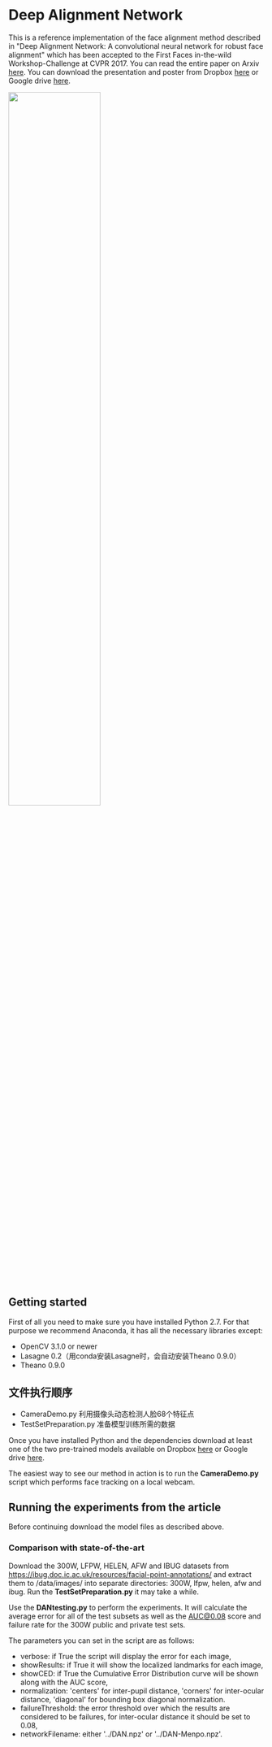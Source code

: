 # Deep Alignment Network #
This is a reference implementation of the face alignment method described in "Deep Alignment Network: A convolutional neural network for robust face alignment" which has been accepted to the First Faces in-the-wild Workshop-Challenge at CVPR 2017. You can read the entire paper on Arxiv [here](https://arxiv.org/abs/1706.01789). You can download the presentation and poster from Dropbox [here](https://www.dropbox.com/sh/u4g2o5kha0mt1uc/AADDMkoMKG2t4iiTxMUC6e2Ta?dl=0) or Google drive [here](https://drive.google.com/drive/folders/1QFZk_ED_FLW0xZC_gNuAKsYjLyKRMPPy).

<img src="http://home.elka.pw.edu.pl/~mkowals6/lib/exe/fetch.php?media=wiki:dan-poster.jpg" width="60%">

## Getting started ##
First of all you need to make sure you have installed Python 2.7. For that purpose we recommend Anaconda, it has all the necessary libraries except:
 * OpenCV 3.1.0 or newer
 * Lasagne 0.2（用conda安装Lasagne时，会自动安装Theano 0.9.0）
 * Theano 0.9.0

## 文件执行顺序 ##
 * CameraDemo.py 利用摄像头动态检测人脸68个特征点
 * TestSetPreparation.py 准备模型训练所需的数据
 
Once you have installed Python and the dependencies download at least one of the two pre-trained models available on Dropbox [here](https://www.dropbox.com/sh/v754z1egib0hamh/AADGX1SE9GCj4h3eDazsc0bXa?dl=0) or Google drive [here](https://drive.google.com/open?id=168tC2OxS5DjyaiuDy_JhIV3eje8K_PLJ).

The easiest way to see our method in action is to run the **CameraDemo.py** script which performs face tracking on a local webcam.

## Running the experiments from the article ##
Before continuing download the model files as described above.

### Comparison with state-of-the-art ###
Download the 300W, LFPW, HELEN, AFW and IBUG datasets from https://ibug.doc.ic.ac.uk/resources/facial-point-annotations/ and extract them to /data/images/ into separate directories: 300W, lfpw, helen, afw and ibug.
Run the
**TestSetPreparation.py**
 it may take a while.

Use the **DANtesting.py** to perform the experiments. It will calculate the average error for all of the test subsets as well as the AUC@0.08 score and failure rate for the 300W public and private test sets.

The parameters you can set in the script are as follows:
 * verbose: if True the script will display the error for each image,
 * showResults: if True it will show the localized landmarks for each image,
 * showCED: if True the Cumulative Error Distribution curve will be shown along with the AUC score,
 * normalization: 'centers' for inter-pupil distance, 'corners' for inter-ocular distance, 'diagonal' for bounding box diagonal normalization.
 * failureThreshold: the error threshold over which the results are considered to be failures, for inter-ocular distance it should be set to 0.08,
 * networkFilename: either '../DAN.npz' or '../DAN-Menpo.npz'.


